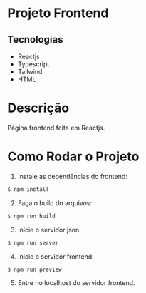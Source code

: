 # Projeto Frontend

## Tecnologias
- Reactjs
- Typescript
- Tailwind
- HTML

# Descrição

Página frontend feita em Reactjs.

# Como Rodar o Projeto

1. Instale as dependências do frontend:

```sh
$ npm install
```

2. Faça o build do arquivos:

```sh
$ npm run build
```

3. Inicie o servidor json:

```sh
$ npm run server
```

4. Inicie o servidor frontend:

```sh
$ npm run preview
```

5. Entre no localhost do servidor frontend.
